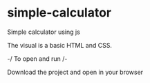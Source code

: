 # simple-calculator
Simple calculator using js

The visual is a basic HTML and CSS.

-/ To open and run /-

Download the project and open in your browser
